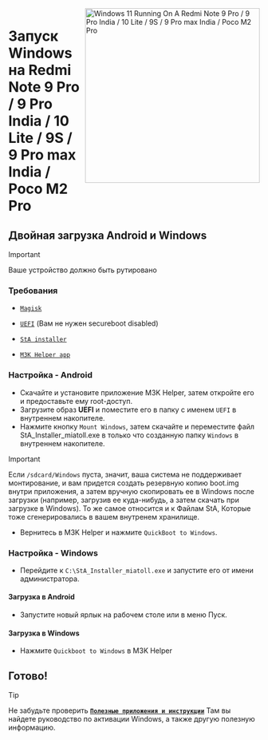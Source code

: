 <img align="right" src="https://github.com/woa-miatoll/Port-Windows-11-Redmi-Note-9-Pro/blob/main/Miatoll.png" width="350" alt="Windows 11 Running On A Redmi Note 9 Pro / 9 Pro India / 10 Lite / 9S / 9 Pro max India / Poco M2 Pro">

# Запуск Windows на Redmi Note 9 Pro / 9 Pro India / 10 Lite / 9S / 9 Pro max India / Poco M2 Pro

## Двойная загрузка Android и Windows
> [!IMPORTANT]
> Ваше устройство должно быть рутировано 

### Требования
- [```Magisk```](https://github.com/topjohnwu/Magisk/releases/latest)

- [```UEFI```](https://github.com/woa-miatoll/Miatoll-Releases/releases/latest) (Вам не нужен secureboot disabled)

- [```StA installer```](https://github.com/woa-miatoll/Port-Windows-11-Redmi-Note-9-Pro/releases/tag/dualboot)

- [```M3K Helper app```](https://github.com/woa-vayu-archive/WoA-Helper-M3K/releases/latest)

### Настройка - Android
- Скачайте и установите приложение M3K Helper, затем откройте его и предоставьте ему root-доступ.
- Загрузите образ **UEFI** и поместите его в папку с именем `UEFI` в внутреннем накопителе.
- Нажмите кнопку `Mount Windows`, затем скачайте и переместите файл StA_Installer_miatoll.exe в только что созданную папку `Windows` в внутреннем накопителе.
> [!Important]
> Если `/sdcard/Windows` пуста, значит, ваша система не поддерживает монтирование, и вам придется создать резервную копию boot.img внутри приложения, а затем вручную скопировать ее в Windows после загрузки (например, загрузив ее куда-нибудь, а затем скачать при загрузке в Windows). То же самое относится и к Файлам StA, Которые тоже сгенерировались в вашем внутренем хранилище.
- Вернитесь в M3K Helper и нажмите `QuickBoot to Windows`.

### Настройка - Windows
- Перейдите  к `C:\StA_Installer_miatoll.exe` и запустите его от имени администратора.

#### Загрузка в Android
- Запустите новый ярлык на рабочем столе или в меню Пуск.

#### Загрузка в Windows
- Нажмите `Quickboot to Windows` в M3K Helper
  
## Готово!

> [!TIP]
> Не забудьте проверить [**```Полезные приложения и инструкции```**](additional-materials.md
) Там вы найдете руководство по активации Windows, а также другую полезную информацию.